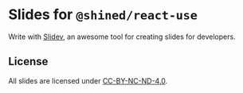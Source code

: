 # Slides for `@shined/react-use`

Write with [Slidev](https://sli.dev), an awesome tool for creating slides for developers.

## License

All slides are licensed under [CC-BY-NC-ND-4.0](https://creativecommons.org/licenses/by-nc-nd/4.0/).

